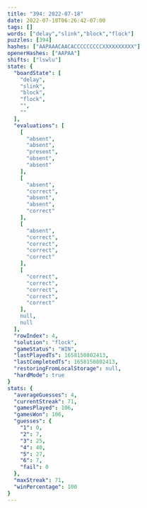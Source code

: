 ```yaml
---
title: "394: 2022-07-18"
date: 2022-07-18T06:26:42-07:00
tags: []
words: ["delay","slink","block","flock"]
puzzles: [394]
hashes: ["AAPAAACAACACCCCCCCCCXXXXXXXXXX"]
openerHashes: ["AAPAA"]
shifts: ["lswlu"]
state: {
  "boardState": [
    "delay",
    "slink",
    "block",
    "flock",
    "",
    ""
  ],
  "evaluations": [
    [
      "absent",
      "absent",
      "present",
      "absent",
      "absent"
    ],
    [
      "absent",
      "correct",
      "absent",
      "absent",
      "correct"
    ],
    [
      "absent",
      "correct",
      "correct",
      "correct",
      "correct"
    ],
    [
      "correct",
      "correct",
      "correct",
      "correct",
      "correct"
    ],
    null,
    null
  ],
  "rowIndex": 4,
  "solution": "flock",
  "gameStatus": "WIN",
  "lastPlayedTs": 1658150802413,
  "lastCompletedTs": 1658150802413,
  "restoringFromLocalStorage": null,
  "hardMode": true
}
stats: {
  "averageGuesses": 4,
  "currentStreak": 71,
  "gamesPlayed": 106,
  "gamesWon": 106,
  "guesses": {
    "1": 0,
    "2": 7,
    "3": 25,
    "4": 40,
    "5": 27,
    "6": 7,
    "fail": 0
  },
  "maxStreak": 71,
  "winPercentage": 100
}
---
```


<!-- more -->
